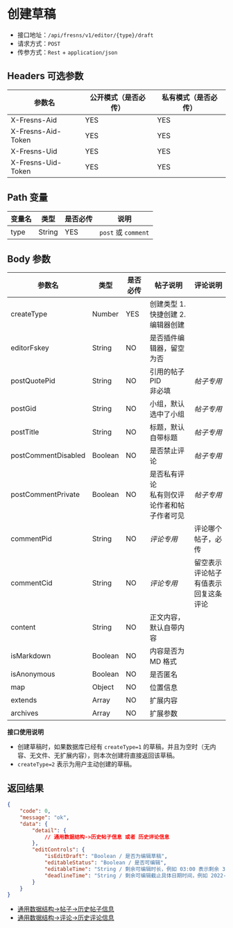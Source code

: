 # 创建草稿

- 接口地址：`/api/fresns/v1/editor/{type}/draft`
- 请求方式：`POST`
- 传参方式：`Rest` + `application/json`

## Headers 可选参数

| 参数名 | 公开模式（是否必传） | 私有模式（是否必传） |
| --- | --- | --- |
| X-Fresns-Aid | YES | YES |
| X-Fresns-Aid-Token | YES | YES |
| X-Fresns-Uid | YES | YES |
| X-Fresns-Uid-Token | YES | YES |

## Path 变量

| 变量名 | 类型 | 是否必传 | 说明 |
| --- | --- | --- | --- |
| type | String | YES | `post` 或 `comment` |

## Body 参数

| 参数名 | 类型 | 是否必传 | **帖子**说明 | **评论**说明 |
| --- | --- | --- | --- | --- |
| createType | Number | YES | 创建类型 1.快捷创建 2.编辑器创建 |  |
| editorFskey | String | NO | 是否插件编辑器，留空为否 |  |
| postQuotePid | String | NO | 引用的帖子 PID<br>非必填 | *帖子专用* |
| postGid | String | NO | 小组，默认选中了小组 | *帖子专用* |
| postTitle | String | NO | 标题，默认自带标题 | *帖子专用* |
| postCommentDisabled | Boolean | NO | 是否禁止评论 | *帖子专用* |
| postCommentPrivate | Boolean | NO | 是否私有评论<br>私有则仅评论作者和帖子作者可见 | *帖子专用* |
| commentPid | String | NO | *评论专用* | 评论哪个帖子，必传 |
| commentCid | String | NO | *评论专用* | 留空表示评论帖子<br>有值表示回复这条评论 |
| content | String | NO | 正文内容，默认自带内容 |  |
| isMarkdown | Boolean | NO | 内容是否为 MD 格式 |  |
| isAnonymous | Boolean | NO | 是否匿名 |  |
| map | Object | NO | 位置信息 |  |
| extends | Array | NO | 扩展内容 |  |
| archives | Array | NO | 扩展参数 |  |

**接口使用说明**

- 创建草稿时，如果数据库已经有 `createType=1` 的草稿，并且为空时（无内容、无文件、无扩展内容），则本次创建将直接返回该草稿。
- `createType=2` 表示为用户主动创建的草稿。

## 返回结果

```json
{
    "code": 0,
    "message": "ok",
    "data": {
        "detail": {
            // 通用数据结构->历史帖子信息 或者 历史评论信息
        },
        "editControls": {
            "isEditDraft": "Boolean / 是否为编辑草稿",
            "editableStatus": "Boolean / 是否可编辑",
            "editableTime": "String / 剩余可编辑时长，例如 03:00 表示剩余 3 分钟",
            "deadlineTime": "String / 剩余可编辑截止具体日期时间，例如 2022-07-01 15:05:00"
        }
    }
}
```

- [通用数据结构->帖子->历史帖子信息](../../reference/data/post.md#历史帖子信息)
- [通用数据结构->评论->历史评论信息](../../reference/data/comment.md#历史评论信息)

